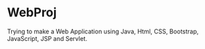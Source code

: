 # WebProj
Trying to make a Web Application using Java, Html, CSS, Bootstrap, JavaScript, JSP and Servlet.
